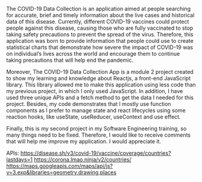 The COVID-19 Data Collection is an application aimed at people searching for accurate, brief and timely information about the live cases and historical data of this disease. Currently, different COVID-19 vaccines could protect people against this disease, causing those who are fully vaccinated to stop taking safety precautions to prevent the spread of the virus. Therefore, this application was born to provide information that people could use to create statistical charts that demonstrate how severe the impact of COVID-19 was on individual’s lives across the world and encourage them to continue taking precautions that will help end the pandemic.

Moreover, The COVID-19 Data Collection App is a module 2 project created to show my learning and knowledge about Reactjs, a front-end JavaScript library. This library allowed me to make this application using less code than my previous project, in which I only used JavaScript. In addition, I have used three unique APIs and a fetch method to get the data I needed for this project. Besides, my code demonstrates that I mostly use function components as I prefer to manage state and react lifecycles using some reaction hooks, like useState, useReducer, useContext and use effect.

Finally, this is my second project in my Software Engineering training, so many things need to be fixed. Therefore, I would like to receive comments that will help me improve my application. I would appreciate it.

APIs:  https://disease.sh/v3/covid-19/vaccine/coverage/countries?lastdays=1
       https://corona.lmao.ninja/v2/countries/
       https://maps.googleapis.com/maps/api/js?v=3.exp&libraries=geometry,drawing,places

